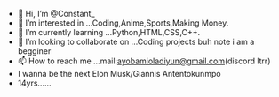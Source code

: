 - 👋 Hi, I’m @Constant_
- 👀 I’m interested in ...Coding,Anime,Sports,Making Money.
- 🌱 I’m currently learning ...Python,HTML,CSS,C++.
- 💞️ I’m looking to collaborate on ...Coding projects buh note i am a begginer
- 📫 How to reach me ...mail:ayobamioladiyun@gmail.com(discord ltrr)
- I wanna be the next Elon Musk/Giannis Antentokunmpo
- 14yrs......

<!---
Oppos1t3/Oppos1t3 is a ✨ special ✨ repository because its `README.md` (this file) appears on your GitHub profile.
You can click the Preview link to take a look at your changes.
--->
